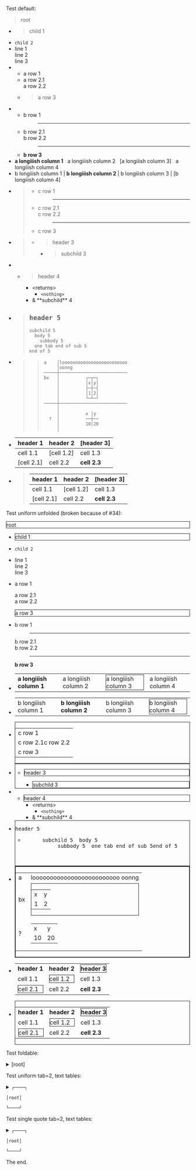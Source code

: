 Test default:
> root
- > child 1
- `child 2`
- line 1<br>
  line 2<br>
  line 3
- - a row 1
  - a row 2.1<br>
    a row 2.2
  - > a row 3
- - b row 1
    > ---
  - b row 2.1<br>
    b row 2.2
    > ---
  - **b row 3**
- **a longiiish column 1** &nbsp; a longiiish column 2 &nbsp; [a longiiish column 3] &nbsp; a longiiish column 4
- b longiiish column 1 | **b longiiish column 2** | b longiiish column 3 | [b longiiish column 4]
- > - c row 1
  >   > ---
  > - c row 2.1<br>
  >   c row 2.2
  >   > ---
  > - c row 3
- > 
  > - > header 3
  >   - > subchild 3
- 
  - > header 4
    - \<returns\>
      - `<nothing>`
    - & \*\*subchild\*\* 4
- > `header 5`
  > - 
  >   ```
  >   subchild 5
  >     body 5
  >       subbody 5
  >   	one tab end of sub 5
  >   end of 5
  >   ```
  >   
- > > 
  > > ```
  > > a    │looooooooooooooooooooooooo
  > >      │oonng
  > > ─────┼──────────────────────────
  > > bx   │          ┌─┬─┐
  > >      │          │x│y│
  > >      │          ├─┼─┤
  > >      │          │1│2│
  > >      │          └─┴─┘
  > > ─────┼──────────────────────────
  > >      │
  > >      │          x │y
  > >   ?  │          ──┼──
  > >      │          10│20
  > >      │
  > > ```
  > > 
  > > 
  > > 
- header 1  |header 2  |[header 3]
  ----------|----------|----------
  cell 1.1  |[cell 1.2]|cell 1.3
  [cell 2.1]|cell 2.2  |**cell 2.3**
- > header 1  |header 2  |[header 3]
  > ----------|----------|----------
  > cell 1.1  |[cell 1.2]|cell 1.3
  > [cell 2.1]|cell 2.2  |**cell 2.3**

Test uniform unfolded (broken because of #34):

<div><div style="border:thin solid"><span class="">root</span></div></div>


- <div><div style="border:thin solid"><span class="">child 1</span></div>
  </div>
  
  
- `child 2`
- line 1<br>
  line 2<br>
  line 3
- a row 1<br>
  
  a row 2.1<br>
  a row 2.2<br>
  
  <div><div style="border:thin solid"><span class="">a row 3</span></div>
  </div>
  
  
- b row 1<br>
  > ---
  b row 2.1<br>
  b row 2.2<br>
  > ---
  **b row 3**
- <div>
   <table class="non-framed">
    <tr class="">
     <td class=""><span class=""><b>a longiiish column 1</b></span></td>
     <td class=""><span class="">a longiiish column 2</span></td>
     <td class="">
      <div style="border:thin solid"><span class="">a longiiish column 3</span>
      </div>
     </td><td class=""><span class="">a longiiish column 4</span></td>
    </tr>
   </table>
  </div>
  
  
- <div>
   <table class="framed">
    <tr class=""><td class=""><span class="">b longiiish column 1</span></td>
     <td class=""><span class=""><b>b longiiish column 2</b></span></td>
     <td class=""><span class="">b longiiish column 3</span></td>
     <td class="">
      <div style="border:thin solid"><span class="">b longiiish column 4</span>
      </div>
     </td>
    </tr>
   </table>
  </div>
  
  
- <div>
   <div style="border:thin solid">
    <table class="framed">
     <tr class=""><td class=""><span class="">c row 1</span></td></tr>
     <tr class=""><td class=""><span class="">c row 2.1c row 2.2</span></td>
     </tr><tr class=""><td class=""><span class="">c row 3</span></td></tr>
    </table>
   </div>
  </div>
  
  
- <div>
   <div style="border:thin solid">
    <div><div></div>
     <ul>
      <li>
       <div>
        <div style="border:thin solid"><span class="">header 3</span></div>
        <ul>
         <li>
          <div style="border:thin solid"><span class="">subchild 3</span>
          </div>
         </li>
        </ul>
       </div>
      </li>
     </ul>
    </div>
   </div>
  </div>
  
  
- 
  - <div><div style="border:thin solid"><span class="">header 4</span></div>
    </div>
    
    
    - \<returns\>
      - `<nothing>`
    - & \*\*subchild\*\* 4
- <div>
   <div style="border:thin solid">
    <div>
     <pre><span class="" style="font-family: monospace">header 5</span></pre>
     <ul>
      <li>
       <pre>
        <span class="" style="font-family: monospace">subchild 5  body 5
             subbody 5	one tab end of sub 5end of 5
        </span>
       </pre>
      </li>
     </ul>
    </div>
   </div>
  </div>
  
  
- <div>
   <div style="border:thin solid">
    <div style="border:thin solid">
     <table class="framed">
      <tr class=""><td class=""><span class="">a</span></td>
       <td class=""><span class="">looooooooooooooooooooooooo
                                   oonng</span>
       </td>
      </tr>
      <tr class=""><td class=""><span class="">bx</span></td>
       <td class="">
        <div class="center">
         <div style="border:thin solid">
          <table class="framed">
           <tr class=""><td class=""><span class="">x</span></td>
            <td class=""><span class="">y</span></td>
           </tr>
           <tr class=""><td class=""><span class="">1</span></td>
            <td class=""><span class="">2</span></td>
           </tr>
          </table>
         </div>
        </div>
       </td>
      </tr>
      <tr class=""><td class=""><span class="">?</span></td>
       <td class="">
        <div class="center">
         <table class="framed">
          <tr class=""><td class=""><span class="">x</span></td>
           <td class=""><span class="">y</span></td>
          </tr>
          <tr class=""><td class=""><span class="">10</span></td>
           <td class=""><span class="">20</span></td>
          </tr>
         </table>
        </div>
       </td>
      </tr>
     </table>
    </div>
   </div>
  </div>
  
  
- <div>
   <table class="framed">
    <tr class=""><td class=""><span class=""><b>header 1</b></span></td>
     <td class=""><span class=""><b>header 2</b></span></td>
     <td class="">
      <div style="border:thin solid"><span class=""><b>header 3</b></span>
      </div>
     </td>
    </tr>
    <tr class=""><td class=""><span class="">cell 1.1</span></td>
     <td class="">
      <div style="border:thin solid"><span class="">cell 1.2</span></div>
     </td><td class=""><span class="">cell 1.3</span></td>
    </tr>
    <tr class="">
     <td class="">
      <div style="border:thin solid"><span class="">cell 2.1</span></div>
     </td><td class=""><span class="">cell 2.2</span></td>
     <td class=""><span class=""><b>cell 2.3</b></span></td>
    </tr>
   </table>
  </div>
  
  
- <div>
   <div style="border:thin solid">
    <table class="framed">
     <tr class=""><td class=""><span class=""><b>header 1</b></span></td>
      <td class=""><span class=""><b>header 2</b></span></td>
      <td class="">
       <div style="border:thin solid"><span class=""><b>header 3</b></span>
       </div>
      </td>
     </tr>
     <tr class=""><td class=""><span class="">cell 1.1</span></td>
      <td class="">
       <div style="border:thin solid"><span class="">cell 1.2</span></div>
      </td><td class=""><span class="">cell 1.3</span></td>
     </tr>
     <tr class="">
      <td class="">
       <div style="border:thin solid"><span class="">cell 2.1</span></div>
      </td><td class=""><span class="">cell 2.2</span></td>
      <td class=""><span class=""><b>cell 2.3</b></span></td>
     </tr>
    </table>
   </div>
  </div>
  
  

Test foldable:
<details><summary>[root]</summary>

- > child 1
- `child 2`
- line 1<br>
  line 2<br>
  line 3
- - a row 1
  - a row 2.1<br>
    a row 2.2
  - > a row 3
- - b row 1
    > ---
  - b row 2.1<br>
    b row 2.2
    > ---
  - **b row 3**
- **a longiiish column 1** &nbsp; a longiiish column 2 &nbsp; [a longiiish column 3] &nbsp; a longiiish column 4
- b longiiish column 1 | **b longiiish column 2** | b longiiish column 3 | [b longiiish column 4]
- > - c row 1
  >   > ---
  > - c row 2.1<br>
  >   c row 2.2
  >   > ---
  > - c row 3
- > <details><summary></summary>
  > 
  > - <details><summary>[header 3]</summary>
  >   
  >   - > subchild 3
  >   </details>
  >   
  >   
  > </details>
  > 
  > 
- <details><summary></summary>
  
  - <details><summary>[header 4]</summary>
    
    - <details><summary>&lt;returns&gt;</summary>
      
      - `<nothing>`
      </details>
      
      
    - & \*\*subchild\*\* 4
    </details>
    
    
  </details>
  
  
- > <details><summary><code>header 5</code></summary>
  > 
  > - 
  >   ```
  >   subchild 5
  >     body 5
  >       subbody 5
  >   	one tab end of sub 5
  >   end of 5
  >   ```
  >   
  > </details>
  > 
  > 
- > > 
  > > ```
  > > a    │looooooooooooooooooooooooo
  > >      │oonng
  > > ─────┼──────────────────────────
  > > bx   │          ┌─┬─┐
  > >      │          │x│y│
  > >      │          ├─┼─┤
  > >      │          │1│2│
  > >      │          └─┴─┘
  > > ─────┼──────────────────────────
  > >      │
  > >      │          x │y
  > >   ?  │          ──┼──
  > >      │          10│20
  > >      │
  > > ```
  > > 
  > > 
  > > 
- header 1  |header 2  |[header 3]
  ----------|----------|----------
  cell 1.1  |[cell 1.2]|cell 1.3
  [cell 2.1]|cell 2.2  |**cell 2.3**
- > header 1  |header 2  |[header 3]
  > ----------|----------|----------
  > cell 1.1  |[cell 1.2]|cell 1.3
  > [cell 2.1]|cell 2.2  |**cell 2.3**
</details>



Test uniform tab=2, text tables:
<details><summary><code>┌────┐<br>
│root│<br>
└────┘</code></summary>

- 
  ```
  ┌───────┐
  │child 1│
  └───────┘
  ```
  
- `child 2`
- line 1<br>
  line 2<br>
  line 3
- a row 1<br>
  
  a row 2.1<br>
  a row 2.2<br>
  
  
  ```
  ┌───────┐
  │a row 3│
  └───────┘
  ```
  
- b row 1<br>
  > ---
  b row 2.1<br>
  b row 2.2<br>
  > ---
  **b row 3**
- 
  ```
  [1ma longiiish column 1[0ma longiiish column 2┌────────────────────┐a longiiish column 4
                                          │a longiiish column 3│
                                          └────────────────────┘
  ```
  
  
  
- 
  ```
  b longiiish column 1│[1mb longiiish column 2[0m│b longiiish column 3│┌────────────────────┐
                      │                    │                    ││b longiiish column 4│
                      │                    │                    │└────────────────────┘
  ```
  
  
  
- 
  ```
  ┌─────────┐
  │c row 1  │
  ├─────────┤
  │c row 2.1│
  │c row 2.2│
  ├─────────┤
  │c row 3  │
  └─────────┘
  ```
  
- 
  ```
  ┌──────────────────┐
  │──┬────────┐      │
  │  │header 3│      │
  │  ├────────┘      │
  │  └─┬──────────┐  │
  │    │subchild 3│  │
  │    └──────────┘  │
  └──────────────────┘
  ```
  
- <details><summary></summary>
  
  - <details><summary><code>┌────────┐<br>
    │header 4│<br>
    └────────┘</code></summary>
    
    - <details><summary>&lt;returns&gt;</summary>
      
      - `<nothing>`
      </details>
      
      
    - & \*\*subchild\*\* 4
    </details>
    
    
  </details>
  
  
- 
  ```
  ┌───────────────────────┐
  │header 5               │
  │└─subchild 5           │
  │    body 5             │
  │      subbody 5        │
  │  	one tab end of sub 5 │
  │  end of 5             │
  └───────────────────────┘
  ```
  
- 
  ```
  ┌──────────────────────────────────┐
  │┌─────┬──────────────────────────┐│
  ││a    │looooooooooooooooooooooooo││
  ││     │oonng                     ││
  │├─────┼──────────────────────────┤│
  ││bx   │          ┌─┬─┐           ││
  ││     │          │x│y│           ││
  ││     │          ├─┼─┤           ││
  ││     │          │1│2│           ││
  ││     │          └─┴─┘           ││
  │├─────┼──────────────────────────┤│
  ││     │                          ││
  ││     │          x │y            ││
  ││  ?  │          ──┼──           ││
  ││     │          10│20           ││
  ││     │                          ││
  │└─────┴──────────────────────────┘│
  └──────────────────────────────────┘
  ```
  
- 
  ```
  [1mheader 1[0m  │[1mheader 2[0m  │┌────────┐
            │          ││[1mheader 3[0m│
            │          │└────────┘
  ──────────┼──────────┼──────────
  cell 1.1  │┌────────┐│cell 1.3
            ││cell 1.2││
            │└────────┘│
  ──────────┼──────────┼──────────
  ┌────────┐│cell 2.2  │[1mcell 2.3[0m
  │cell 2.1││          │
  └────────┘│          │
  ```
  
  
  
- 
  ```
  ┌──────────┬──────────┬──────────┐
  │[1mheader 1[0m  │[1mheader 2[0m  │┌────────┐│
  │          │          ││[1mheader 3[0m││
  │          │          │└────────┘│
  ├──────────┼──────────┼──────────┤
  │cell 1.1  │┌────────┐│cell 1.3  │
  │          ││cell 1.2││          │
  │          │└────────┘│          │
  ├──────────┼──────────┼──────────┤
  │┌────────┐│cell 2.2  │[1mcell 2.3[0m  │
  ││cell 2.1││          │          │
  │└────────┘│          │          │
  └──────────┴──────────┴──────────┘
  ```
  
</details>



Test single quote tab=2, text tables:
<details><summary><code>┌────┐<br>
│root│<br>
└────┘</code></summary>

- `┌───────┐`<br>
  `│child 1│`<br>
  `└───────┘`
- `child 2`
- line 1<br>
  line 2<br>
  line 3
- a row 1<br>
  
  a row 2.1<br>
  a row 2.2<br>
  
  `┌───────┐`<br>
  `│a row 3│`<br>
  `└───────┘`
- b row 1<br>
  > ---
  b row 2.1<br>
  b row 2.2<br>
  > ---
  **b row 3**
- `[1ma longiiish column 1[0ma longiiish column 2┌────────────────────┐a longiiish column 4`<br>
  `· · · · · · · · · · · · · · · · · · · · │a longiiish column 3│`<br>
  `· · · · · · · · · · · · · · · · · · · · └────────────────────┘`
  
  
- `b longiiish column 1│[1mb longiiish column 2[0m│b longiiish column 3│┌────────────────────┐`<br>
  `· · · · · · · · · · │ · · · · · · · · ·· │ · · · · · · · · ·· ││b longiiish column 4│`<br>
  `· · · · · · · · · · │ · · · · · · · · ·· │ · · · · · · · · ·· │└────────────────────┘`
  
  
- `┌─────────┐`<br>
  `│c row 1· │`<br>
  `├─────────┤`<br>
  `│c row 2.1│`<br>
  `│c row 2.2│`<br>
  `├─────────┤`<br>
  `│c row 3· │`<br>
  `└─────────┘`
- `┌──────────────────┐`<br>
  `│──┬────────┐ · ·· │`<br>
  `│· │header 3│ · ·· │`<br>
  `│· ├────────┘ · ·· │`<br>
  `│· └─┬──────────┐· │`<br>
  `│ ·· │subchild 3│· │`<br>
  `│ ·· └──────────┘· │`<br>
  `└──────────────────┘`
- <details><summary></summary>
  
  - <details><summary><code>┌────────┐<br>
    │header 4│<br>
    └────────┘</code></summary>
    
    - <details><summary>&lt;returns&gt;</summary>
      
      - `<nothing>`
      </details>
      
      
    - & \*\*subchild\*\* 4
    </details>
    
    
  </details>
  
  
- `┌───────────────────────┐`<br>
  `│header 5 · · · · · · · │`<br>
  `│└─subchild 5 · · · · · │`<br>
  `│ ·· body 5 · · · · · · │`<br>
  `│ · ·· subbody 5 · · ·· │`<br>
  `│·  ·one tab end of sub 5 │`<br>
  `│· end of 5 · · · · · · │`<br>
  `└───────────────────────┘`
- `┌──────────────────────────────────┐`<br>
  `│┌─────┬──────────────────────────┐│`<br>
  `││a ·· │looooooooooooooooooooooooo││`<br>
  `││ · · │oonng · · · · · · · · · · ││`<br>
  `│├─────┼──────────────────────────┤│`<br>
  `││bx · │ · · · ·· ┌─┬─┐ · · · · · ││`<br>
  `││ · · │ · · · ·· │x│y│ · · · · · ││`<br>
  `││ · · │ · · · ·· ├─┼─┤ · · · · · ││`<br>
  `││ · · │ · · · ·· │1│2│ · · · · · ││`<br>
  `││ · · │ · · · ·· └─┴─┘ · · · · · ││`<br>
  `│├─────┼──────────────────────────┤│`<br>
  `││ · · │ · · · · · · · · · · · ·· ││`<br>
  `││ · · │ · · · ·· x │y · · · · ·· ││`<br>
  `││· ?· │ · · · ·· ──┼── · · · · · ││`<br>
  `││ · · │ · · · ·· 10│20 · · · · · ││`<br>
  `││ · · │ · · · · · · · · · · · ·· ││`<br>
  `│└─────┴──────────────────────────┘│`<br>
  `└──────────────────────────────────┘`
- `[1mheader 1[0m· │[1mheader 2[0m· │┌────────┐`<br>
  `· · · · · │ · · · ·· ││[1mheader 3[0m│`<br>
  `· · · · · │ · · · ·· │└────────┘`<br>
  `──────────┼──────────┼──────────`<br>
  `cell 1.1· │┌────────┐│cell 1.3`<br>
  `· · · · · ││cell 1.2││`<br>
  `· · · · · │└────────┘│`<br>
  `──────────┼──────────┼──────────`<br>
  `┌────────┐│cell 2.2· │[1mcell 2.3[0m`<br>
  `│cell 2.1││ · · · ·· │`<br>
  `└────────┘│ · · · ·· │`
  
  
- `┌──────────┬──────────┬──────────┐`<br>
  `│[1mheader 1[0m· │[1mheader 2[0m· │┌────────┐│`<br>
  `│ · · · ·· │ · · · ·· ││[1mheader 3[0m││`<br>
  `│ · · · ·· │ · · · ·· │└────────┘│`<br>
  `├──────────┼──────────┼──────────┤`<br>
  `│cell 1.1· │┌────────┐│cell 1.3· │`<br>
  `│ · · · ·· ││cell 1.2││ · · · ·· │`<br>
  `│ · · · ·· │└────────┘│ · · · ·· │`<br>
  `├──────────┼──────────┼──────────┤`<br>
  `│┌────────┐│cell 2.2· │[1mcell 2.3[0m· │`<br>
  `││cell 2.1││ · · · ·· │ · · · ·· │`<br>
  `│└────────┘│ · · · ·· │ · · · ·· │`<br>
  `└──────────┴──────────┴──────────┘`
</details>



The end.

